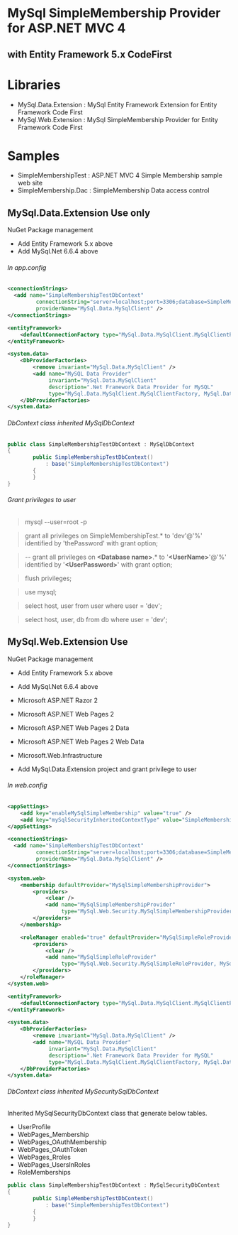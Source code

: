MySql SimpleMembership Provider for ASP.NET MVC 4
=================================================


with Entity Framework 5.x CodeFirst
-----------------------------------


# Libraries
* MySql.Data.Extension : MySql Entity Framework Extension for Entity Framework Code First
* MySql.Web.Extension : MySql SimpleMembership Provider for Entity Framework Code First

# Samples
* SimpleMembershipTest : ASP.NET MVC 4 Simple Membership sample web site
* SimpleMembership.Dac : SimpleMembership Data access control


## MySql.Data.Extension Use only

NuGet Package management 

  * Add Entity Framework 5.x above
  * Add MySql.Net 6.6.4 above

######  In app.config

```xml
<connectionStrings>
  <add name="SimpleMembershipTestDbContext"
		 connectionString="server=localhost;port=3306;database=SimpleMembershipTest;User Id=dev;Password=thePassword;Persist Security Info=True;"
		 providerName="MySql.Data.MySqlClient" />
</connectionStrings>
```

```xml
<entityFramework>
	<defaultConnectionFactory type="MySql.Data.MySqlClient.MySqlClientFactory,MySql.Data" />
</entityFramework>
```

```xml
<system.data>
	<DbProviderFactories>
		<remove invariant="MySql.Data.MySqlClient" />
		<add name="MySQL Data Provider"
			 invariant="MySql.Data.MySqlClient"
			 description=".Net Framework Data Provider for MySQL"
			 type="MySql.Data.MySqlClient.MySqlClientFactory, MySql.Data, Version=6.6.4.0, Culture=neutral, PublicKeyToken=c5687fc88969c44d" />
	</DbProviderFactories>
</system.data>
```

###### DbContext class inherited MySqlDbContext

```java
public class SimpleMembershipTestDbContext : MySqlDbContext
{
		public SimpleMembershipTestDbContext()
			: base("SimpleMembershipTestDbContext")
		{
		}
}
```

###### Grant privileges to user

> mysql --user=root -p

> grant all privileges on SimpleMembershipTest.* to 'dev'@'%' identified by 'thePassword' with grant option;

> -- grant all privileges on **&lt;Database name&gt;**.* to '**&lt;UserName&gt;**'@'%' identified by '**&lt;UserPassword&gt;**' with grant option;

> flush privileges;

> use mysql;

> select host, user from user where user = 'dev';

> select host, user, db from db where user = 'dev';


## MySql.Web.Extension Use

NuGet Package management 

  * Add Entity Framework 5.x above
  * Add MySql.Net 6.6.4 above
  * Microsoft ASP.NET Razor 2
  * Microsoft ASP.NET Web Pages 2
  * Microsoft ASP.NET Web Pages 2 Data
  * Microsoft ASP.NET Web Pages 2 Web Data
  * Microsoft.Web.Infrastructure

* Add MySql.Data.Extension project and grant privilege to user

######  In web.config

```xml
<appSettings>
	<add key="enableMySqlSimpleMembership" value="true" />
	<add key="mySqlSecurityInheritedContextType" value="SimpleMembershipTest.Dac.SimpleMembershipTestDbContext, SimpleMembershipTest.Dac" />
</appSettings>
```

```xml
<connectionStrings>
  <add name="SimpleMembershipTestDbContext"
		 connectionString="server=localhost;port=3306;database=SimpleMembershipTest;User Id=dev;Password=thePassword;Persist Security Info=True;"
		 providerName="MySql.Data.MySqlClient" />
</connectionStrings>
```

```xml
<system.web>
	<membership defaultProvider="MySqlSimpleMembershipProvider">
		<providers>
			<clear />
			<add name="MySqlSimpleMembershipProvider"
				 type="MySql.Web.Security.MySqlSimpleMembershipProvider, MySql.Web.Extension" />
		</providers>
	</membership>

	<roleManager enabled="true" defaultProvider="MySqlSimpleRoleProvider">
		<providers>
			<clear />
			<add name="MySqlSimpleRoleProvider"
				 type="MySql.Web.Security.MySqlSimpleRoleProvider, MySql.Web.Extension" />
		</providers>
	</roleManager>
</system.web>
```

```xml
<entityFramework>
	<defaultConnectionFactory type="MySql.Data.MySqlClient.MySqlClientFactory,MySql.Data" />
</entityFramework>
```

```xml
<system.data>
	<DbProviderFactories>
		<remove invariant="MySql.Data.MySqlClient" />
		<add name="MySQL Data Provider"
			 invariant="MySql.Data.MySqlClient"
			 description=".Net Framework Data Provider for MySQL"
			 type="MySql.Data.MySqlClient.MySqlClientFactory, MySql.Data, Version=6.6.4.0, Culture=neutral, PublicKeyToken=c5687fc88969c44d" />
	</DbProviderFactories>
</system.data>
```

###### DbContext class inherited MySecuritySqlDbContext

Inherited MySqlSecurityDbContext class that generate below tables.

  * UserProfile
  * WebPages_Membership
  * WebPages_OAuthMembership
  * WebPages_OAuthToken
  * WebPages_Rroles
  * WebPages_UsersInRoles
  * RoleMemberships

```java
public class SimpleMembershipTestDbContext : MySqlSecurityDbContext
{
		public SimpleMembershipTestDbContext()
			: base("SimpleMembershipTestDbContext")
		{
		}
}
```

